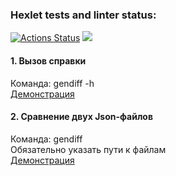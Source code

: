 ### Hexlet tests and linter status:
[![Actions Status](https://github.com/Aluwian/python-project-50/workflows/hexlet-check/badge.svg)](https://github.com/Aluwian/python-project-50/actions)
<a href="https://codeclimate.com/github/Aluwian/python-project-50/maintainability"><img src="https://api.codeclimate.com/v1/badges/69e89ae623d0f59aac97/maintainability" /></a>


#### 1. Вызов справки  
Команда: gendiff -h  
[Демонстрация](https://asciinema.org/a/6VpFMahf5TnUn69d4kSG5LTsX)

#### 2.  Сравнение двух Json-файлов  
Команда: gendiff  
Обязательно указать пути к файлам  
[Демонстрация](https://asciinema.org/a/Q9K6eHP1fRiS3eNJJu9J8JiBI)
